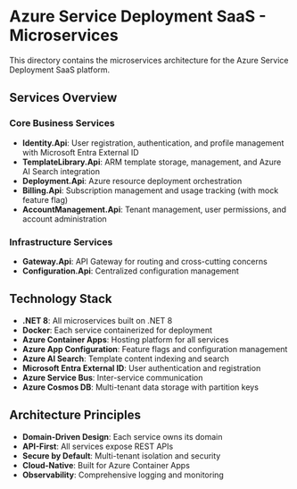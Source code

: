 # Azure Service Deployment SaaS - Microservices

This directory contains the microservices architecture for the Azure Service Deployment SaaS platform.

## Services Overview

### Core Business Services
- **Identity.Api**: User registration, authentication, and profile management with Microsoft Entra External ID
- **TemplateLibrary.Api**: ARM template storage, management, and Azure AI Search integration
- **Deployment.Api**: Azure resource deployment orchestration
- **Billing.Api**: Subscription management and usage tracking (with mock feature flag)
- **AccountManagement.Api**: Tenant management, user permissions, and account administration

### Infrastructure Services
- **Gateway.Api**: API Gateway for routing and cross-cutting concerns
- **Configuration.Api**: Centralized configuration management

## Technology Stack
- **.NET 8**: All microservices built on .NET 8
- **Docker**: Each service containerized for deployment
- **Azure Container Apps**: Hosting platform for all services
- **Azure App Configuration**: Feature flags and configuration management
- **Azure AI Search**: Template content indexing and search
- **Microsoft Entra External ID**: User authentication and registration
- **Azure Service Bus**: Inter-service communication
- **Azure Cosmos DB**: Multi-tenant data storage with partition keys

## Architecture Principles
- **Domain-Driven Design**: Each service owns its domain
- **API-First**: All services expose REST APIs
- **Secure by Default**: Multi-tenant isolation and security
- **Cloud-Native**: Built for Azure Container Apps
- **Observability**: Comprehensive logging and monitoring